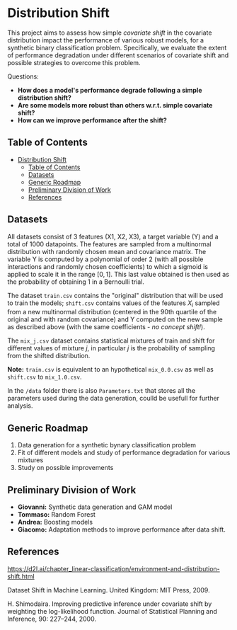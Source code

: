 # Distribution Shift

This project aims to assess how simple *covariate shift* in the covariate distribution impact the performance of 
various robust models, for a synthetic binary  classification problem. Specifically, we evaluate the extent of 
performance degradation under different scenarios of covariate shift and possible strategies to overcome this problem.

Questions:

- **How does a model's performance degrade following a simple distribution shift?**
- **Are some models more robust than others w.r.t. simple covariate shift?**
- **How can we improve performance after the shift?**


## Table of Contents
- [Distribution Shift](#distribution-shift)
  - [Table of Contents](#table-of-contents)
  - [Datasets](#datasets)
  - [Generic Roadmap](#generic-roadmap)
  - [Preliminary Division of Work](#preliminary-division-of-work)
  - [References](#references)

## Datasets

All datasets consist of 3 features (X1, X2, X3), a target variable (Y) and a total of 1000 datapoints. The features are sampled from a multinormal distribution with randomly chosen mean and covariance matrix. The variable Y is computed by a polynomial of order 2 (with all possible interactions and randomly chosen coefficients) to which a sigmoid is applied to scale it in the range $[0,1]$. This last value obtained is then used as the probability of obtaining 1 in a Bernoulli trial.

The dataset `train.csv` contains the "original" distribution that will be used to train the models; `shift.csv` contains values ​​of the features $X_i$ sampled from a new multinormal distribution (centered in the 90th quartile of the original and with random covariance) and Y computed on the new sample as described above (with the same coefficients - *no concept shift!*).

The `mix_j.csv` dataset contains statistical mixtures of train and shift for different values ​​of mixture $j$, in particular $j$ is the probability of sampling from the shifted distribution.

**Note:** `train.csv` is equivalent to an hypothetical `mix_0.0.csv` as well as `shift.csv` to `mix_1.0.csv`. 


In the `/data` folder there is also `Parameters.txt` that stores all the parameters used during the data generation, coulld be usefull for further analysis.

## Generic Roadmap

1. Data generation for a synthetic bynary classification problem
2. Fit of different models and study of performance degradation for various mixtures
3. Study on possible improvements

## Preliminary Division of Work

- **Giovanni:** Synthetic data generation and GAM model  
- **Tommaso:** Random Forest  
- **Andrea:** Boosting models   
- **Giacomo:** Adaptation methods to improve performance after data shift.

## References

https://d2l.ai/chapter_linear-classification/environment-and-distribution-shift.html

Dataset Shift in Machine Learning. United Kingdom: MIT Press, 2009.

H. Shimodaira. Improving predictive inference under covariate shift by weighting the log-likelihood function. Journal of Statistical Planning and Inference, 90: 227–244, 2000.

